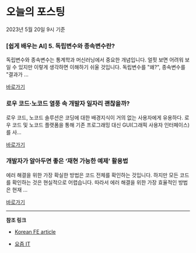 # 오늘의 포스팅 
2023년 5월 20일 9시 기준 

### [쉽게 배우는 AI] 5. 독립변수와 종속변수란? 

 독립변수와 종속변수는 통계학과 머신러닝에서 중요한 개념입니다. 얼핏 보면 어려워 보일 수 있지만 이렇게 생각하면 이해하기 쉬울 것입니다. 독립변수를 "왜?", 종속변수를 "결과가 ... 

 [바로가기](https://yozm.wishket.com/magazine/detail/2031/) 

### 로우 코드·노코드 열풍 속 개발자 일자리 괜찮을까? 

 로우 코드, 노코드 솔루션은 코딩에 대한 배경지식이 거의 없는 사용자에게 유용하다. 로우 코드 및 노코드 플랫폼을 통해 기존 프로그래밍 대신 GUI(그래픽 사용자 인터페이스)를 사... 

 [바로가기](https://yozm.wishket.com/magazine/detail/2030/) 

### 개발자가 알아두면 좋은 ‘재현 가능한 예제’ 활용법 

 에러 해결을 위한 가장 확실한 방법은 코드 전체를 확인하는 것입니다. 하지만 모든 코드를 확인하는 것은 현실적으로 어렵습니다. 따라서 에러 해결을 위한 가장 효율적인 방법은 현재 ... 

 [바로가기](https://yozm.wishket.com/magazine/detail/2027/) 

---

**참조 링크**

- [Korean FE article](https://kofearticle.substack.com) 

- [요즘 IT](https://yozm.wishket.com/magazine) 

